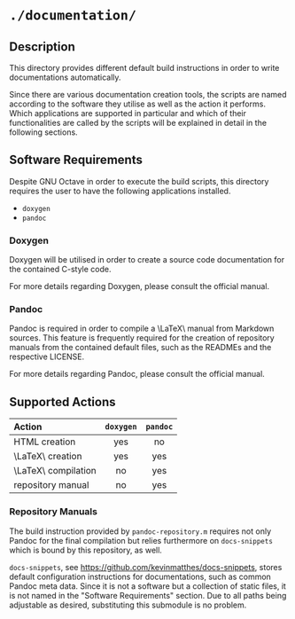 <!------------------------------------------------------------------------------
--
-- Copyright (C) 2022 Kevin Matthes
--
-- This program is free software; you can redistribute it and/or modify
-- it under the terms of the GNU General Public License as published by
-- the Free Software Foundation; either version 2 of the License, or
-- (at your option) any later version.
--
-- This program is distributed in the hope that it will be useful,
-- but WITHOUT ANY WARRANTY; without even the implied warranty of
-- MERCHANTABILITY or FITNESS FOR A PARTICULAR PURPOSE.  See the
-- GNU General Public License for more details.
--
-- You should have received a copy of the GNU General Public License along
-- with this program; if not, write to the Free Software Foundation, Inc.,
-- 51 Franklin Street, Fifth Floor, Boston, MA 02110-1301 USA.
--
----
--
--  FILE
--      README.md
--
--  BRIEF
--      Important information regarding this project.
--
--  AUTHOR
--      Kevin Matthes
--
--  COPYRIGHT
--      (C) 2022 Kevin Matthes.
--      This file is licensed GPL 2 as of June 1991.
--
--  DATE
--      2022
--
--  NOTE
--      See `LICENSE' for full license.
--
------------------------------------------------------------------------------->

# `./documentation/`

## Description

This directory provides different default build instructions in order to write
documentations automatically.

Since there are various documentation creation tools, the scripts are named
according to the software they utilise as well as the action it performs.  Which
applications are supported in particular and which of their functionalities are
called by the scripts will be explained in detail in the following sections.

## Software Requirements

Despite GNU Octave in order to execute the build scripts, this directory
requires the user to have the following applications installed.

* `doxygen`
* `pandoc`

### Doxygen

Doxygen will be utilised in order to create a source code documentation for the
contained C-style code.

For more details regarding Doxygen, please consult the official manual.

### Pandoc

Pandoc is required in order to compile a \LaTeX\ manual from Markdown sources.
This feature is frequently required for the creation of repository manuals from
the contained default files, such as the READMEs and the respective LICENSE.

For more details regarding Pandoc, please consult the official manual.

## Supported Actions

| Action                | `doxygen` | `pandoc`  |
|:----------------------|:---------:|:---------:|
| HTML creation         | yes       | no        |
| \LaTeX\ creation      | yes       | yes       |
| \LaTeX\ compilation   | no        | yes       |
| repository manual     | no        | yes       |

### Repository Manuals

The build instruction provided by `pandoc-repository.m` requires not only Pandoc
for the final compilation but relies furthermore on `docs-snippets` which is
bound by this repository, as well.

`docs-snippets`, see https://github.com/kevinmatthes/docs-snippets, stores
default configuration instructions for documentations, such as common Pandoc
meta data.  Since it is not a software but a collection of static files, it is
not named in the "Software Requirements" section.  Due to all paths being
adjustable as desired, substituting this submodule is no problem.

<!----------------------------------------------------------------------------->
